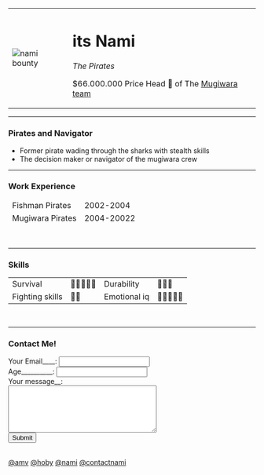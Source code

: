 <html>
    <head>
        <meta charset="utf-8">
    </head>
    <body>
        <table cellspacing="20">
            <tr>
                <td><img src="https://upload.wikimedia.org/wikipedia/id/f/f5/Nami_faace.jpg" alt="nami bounty"></td>
                <td><h1>its Nami</h1>
                    <p><em>The Pirates</em></p>
                    <p>$66.000.000 Price Head 💛 of The <a href="https://www.youtube.com/shorts/rUrkYqd-UPM">Mugiwara team</p></a></td>
            </tr>
        </table cellspacing="20">
    </body>
        <hr>
        <h3>Pirates and Navigator</h3>
        <ul>
            <li>Former pirate wading through the sharks with stealth skills</li>
            <li>The decision maker or navigator of the mugiwara crew</li>
        </ul>
        <hr>
        <h3>Work Experience</h3>
        <table cellspacing="10">
            <thead aria-setsize="2">
            <tr>
                <td>Fishman Pirates</td>
                <td>2002-2004</td>
            </tr>
            <tr>
                <td>Mugiwara Pirates</td>
                <td>2004-20022</td>
            </tr>
            </thead aria-setsize="2">
        </table cellspacing="10">
        <br>
        <hr>
        <h3>Skills</h3>
        <table cellspacing="10">
            <tr>
                <td>Survival</td>
                <td>🍑🍑🍑🍑🍑</td>
                <td>Durability</td>
                <td>🍑🍑🍑</td>
            </tr>
            <tr>
                <td>Fighting skills</td>
                <td>🍑🍑</td>
                <td>Emotional iq</td>
                <td>🍑🍑🍑🍑🍑</td>
            </tr>
        </table cellspacing="10">
        <br>
        <hr>
        <h3>Contact Me!</h3>
        <form action="https://secreto.site/id/aodfq6" method="post" enctype="text/plain">
            <div class="date client">
                <label for="Gmail">Your Email____:</label>
                <input type="email" name="your email" value="">
            </div>
            <div>
                <label for="message">Age__________:</label>
                <input type="number" name="your age" value="">
            </div>
            <div class="date client">
                <label for="message">Your message__:</label><br>
                <textarea name="type" id="submit" cols="35" rows="6"></textarea><br>
                <input type="submit" name="value" id="re">
            </div>
        </form>
        <br>
        <a href="file:///C:/Users/user/web/images/amv.html">@amv</a> 
        <a href="file:///C:/Users/user/web/images/hoby.html">@hoby</a>
        <a href="file:///C:/Users/user/web/html/img/personalsite.html">@nami</a>
        <a href="file:///C:/Users/user/web/images/contactnami.html">@contactnami</a>
    </body>
</html>
